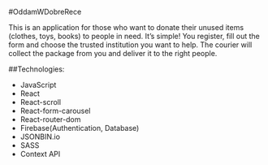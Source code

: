 #OddamWDobreRece

This is an application for those who want to donate their unused items (clothes, toys, books) to people in need. It’s simple! You register, fill out the form and choose the trusted institution you want to help. The courier will collect the package from you and deliver it to the right people.


##Technologies:

- JavaScript
- React
- React-scroll
- React-form-carousel
- React-router-dom
- Firebase(Authentication, Database)
- JSONBIN.io
- SASS
- Context API
